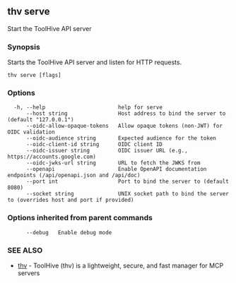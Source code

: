 ## thv serve

Start the ToolHive API server

### Synopsis

Starts the ToolHive API server and listen for HTTP requests.

```
thv serve [flags]
```

### Options

```
  -h, --help                       help for serve
      --host string                Host address to bind the server to (default "127.0.0.1")
      --oidc-allow-opaque-tokens   Allow opaque tokens (non-JWT) for OIDC validation
      --oidc-audience string       Expected audience for the token
      --oidc-client-id string      OIDC client ID
      --oidc-issuer string         OIDC issuer URL (e.g., https://accounts.google.com)
      --oidc-jwks-url string       URL to fetch the JWKS from
      --openapi                    Enable OpenAPI documentation endpoints (/api/openapi.json and /api/doc)
      --port int                   Port to bind the server to (default 8080)
      --socket string              UNIX socket path to bind the server to (overrides host and port if provided)
```

### Options inherited from parent commands

```
      --debug   Enable debug mode
```

### SEE ALSO

* [thv](thv.md)	 - ToolHive (thv) is a lightweight, secure, and fast manager for MCP servers


